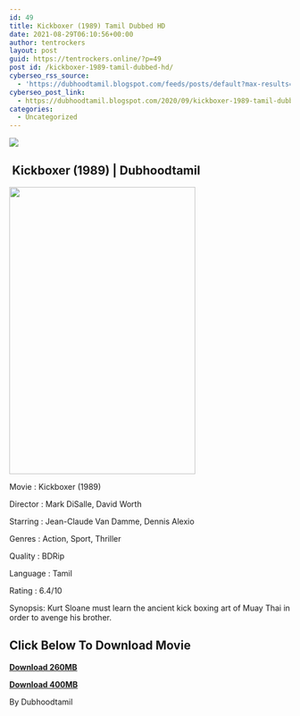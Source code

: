 ```yaml
---
id: 49
title: Kickboxer (1989) Tamil Dubbed HD
date: 2021-08-29T06:10:56+00:00
author: tentrockers
layout: post
guid: https://tentrockers.online/?p=49
post id: /kickboxer-1989-tamil-dubbed-hd/
cyberseo_rss_source:
  - 'https://dubhoodtamil.blogspot.com/feeds/posts/default?max-results=150&start-index=1'
cyberseo_post_link:
  - https://dubhoodtamil.blogspot.com/2020/09/kickboxer-1989-tamil-dubbed-hd.html
categories:
  - Uncategorized
---
```

<div class="media_block">
  <img src="https://1.bp.blogspot.com/-XgGmT8LTDOQ/X3RW4wqvsNI/AAAAAAAACoI/-9zqzg7s2r0w8TbHa_h0aVjpCLxyaaVlgCNcBGAsYHQ/s72-w333-h514-c/h.jpg" class="media_thumbnail" />
</div>

## &nbsp;Kickboxer (1989) | Dubhoodtamil

<div class="separator">
  <a href="https://1.bp.blogspot.com/-XgGmT8LTDOQ/X3RW4wqvsNI/AAAAAAAACoI/-9zqzg7s2r0w8TbHa_h0aVjpCLxyaaVlgCNcBGAsYHQ/s1500/h.jpg" imageanchor="1"><img loading="lazy" border="0" data-original-height="1500" data-original-width="970" height="514" src="https://1.bp.blogspot.com/-XgGmT8LTDOQ/X3RW4wqvsNI/AAAAAAAACoI/-9zqzg7s2r0w8TbHa_h0aVjpCLxyaaVlgCNcBGAsYHQ/w333-h514/h.jpg" width="333" /></a>
</div>

Movie	<span></span>:	<span></span>Kickboxer (1989)&nbsp;

Director	<span></span>:	<span></span>Mark DiSalle, David Worth&nbsp;

Starring	<span></span>:	<span></span>Jean-Claude Van Damme, Dennis Alexio&nbsp;

Genres	<span></span>:	<span></span>Action, Sport, Thriller&nbsp;

Quality	<span></span>:	<span></span>BDRip&nbsp;

Language	<span></span>:	<span></span>Tamil&nbsp;

Rating	<span></span>:	<span></span>6.4/10&nbsp;

Synopsis: Kurt Sloane must learn the ancient kick boxing art of Muay Thai in order to avenge his brother.

## **<span>Click Below To Download Movie</span>**

**<span><a href="https://oncehelp.com/kick-boxer-1" target="_blank" rel="noopener">Download 260MB</a></span>**

**<span><a href="https://oncehelp.com/kick-boxer-2" target="_blank" rel="noopener">Download 400MB</a></span>**

By Dubhoodtamil